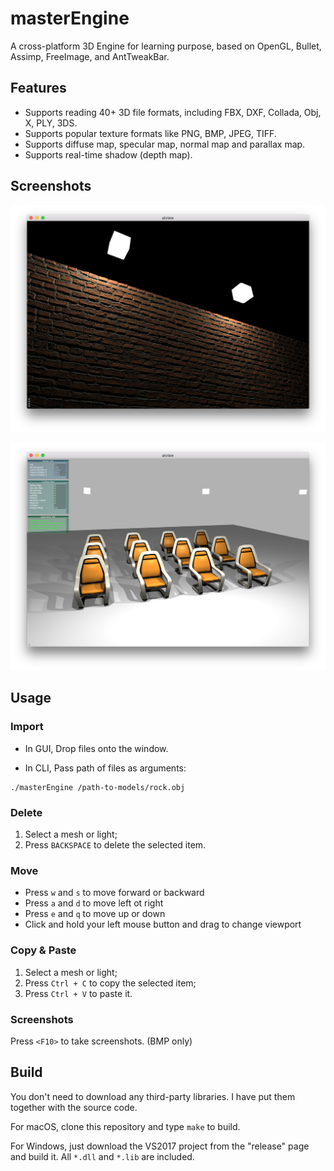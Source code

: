 # masterEngine

A cross-platform 3D Engine for learning purpose, based on OpenGL, Bullet, Assimp, FreeImage, and AntTweakBar.

## Features

* Supports reading 40+ 3D file formats, including FBX, DXF, Collada, Obj, X, PLY, 3DS.
* Supports popular texture formats like PNG, BMP, JPEG, TIFF.
* Supports diffuse map, specular map, normal map and parallax map.
* Supports real-time shadow (depth map).

## Screenshots

![](screenshots/screenshot0.png)

![](screenshots/screenshot1.png)

## Usage

### Import

* In GUI, Drop files onto the window.

* In CLI, Pass path of files as arguments:

```
./masterEngine /path-to-models/rock.obj
```

### Delete

1. Select a mesh or light;
2. Press `BACKSPACE` to delete the selected item.

### Move

* Press `w` and `s` to move forward or backward
* Press `a` and `d` to move left ot right
* Press `e` and `q` to move up or down
* Click and hold your left mouse button and drag to change viewport

### Copy & Paste

1. Select a mesh or light;
2. Press `Ctrl + C` to copy the selected item;
3. Press `Ctrl + V` to paste it.

### Screenshots

Press `<F10>` to take screenshots. (BMP only)

## Build

You don't need to download any third-party libraries. I have put them together with the source code.

For macOS, clone this repository and type `make` to build.

For Windows, just download the VS2017 project from the "release" page and build it. All `*.dll` and `*.lib` are included.
